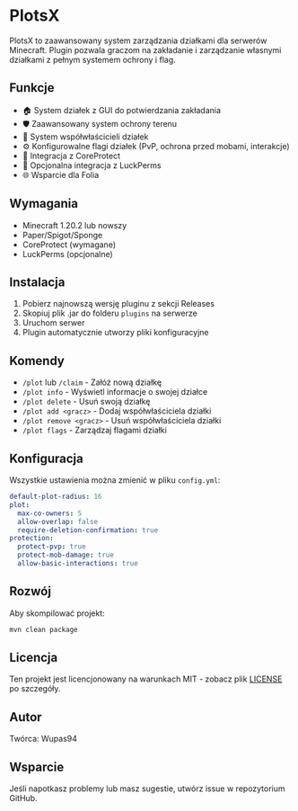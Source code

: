 # PlotsX

PlotsX to zaawansowany system zarządzania działkami dla serwerów Minecraft. Plugin pozwala graczom na zakładanie i zarządzanie własnymi działkami z pełnym systemem ochrony i flag.

## Funkcje

- 🏠 System działek z GUI do potwierdzania zakładania
- 🛡️ Zaawansowany system ochrony terenu
- 👥 System współwłaścicieli działek
- ⚙️ Konfigurowalne flagi działek (PvP, ochrona przed mobami, interakcje)
- 🔄 Integracja z CoreProtect
- 🔑 Opcjonalna integracja z LuckPerms
- 🌐 Wsparcie dla Folia

## Wymagania

- Minecraft 1.20.2 lub nowszy
- Paper/Spigot/Sponge
- CoreProtect (wymagane)
- LuckPerms (opcjonalne)

## Instalacja

1. Pobierz najnowszą wersję pluginu z sekcji Releases
2. Skopiuj plik .jar do folderu `plugins` na serwerze
3. Uruchom serwer
4. Plugin automatycznie utworzy pliki konfiguracyjne

## Komendy

- `/plot` lub `/claim` - Załóż nową działkę
- `/plot info` - Wyświetl informacje o swojej działce
- `/plot delete` - Usuń swoją działkę
- `/plot add <gracz>` - Dodaj współwłaściciela działki
- `/plot remove <gracz>` - Usuń współwłaściciela działki
- `/plot flags` - Zarządzaj flagami działki

## Konfiguracja

Wszystkie ustawienia można zmienić w pliku `config.yml`:

```yaml
default-plot-radius: 16
plot:
  max-co-owners: 5
  allow-overlap: false
  require-deletion-confirmation: true
protection:
  protect-pvp: true
  protect-mob-damage: true
  allow-basic-interactions: true
```

## Rozwój

Aby skompilować projekt:

```bash
mvn clean package
```

## Licencja

Ten projekt jest licencjonowany na warunkach MIT - zobacz plik [LICENSE](LICENSE) po szczegóły.

## Autor

Twórca: Wupas94

## Wsparcie

Jeśli napotkasz problemy lub masz sugestie, utwórz issue w repozytorium GitHub. 

